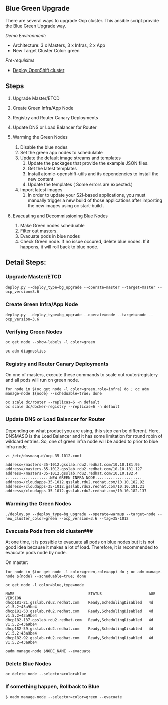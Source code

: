 Blue Green Upgrade
-----------------

There are several ways to upgrade Ocp cluster. This ansible script provide the Blue Green Upgrade way.

*Demo Environment:*
- Architecture: 3 x Masters, 3 x Infras, 2 x App 
- New Target Cluster Color: green

*Pre-requisites*
- [Deploy OpenShift cluster](./deploy-ocp-cluster.md)

## Steps ##
1. Upgrade Master/ETCD
2. Create Green Infra/App Node
3. Registry and Router Canary Deployments
4. Update DNS or Load Balancer for Router
5. Warming the Green Nodes
   1. Disable the blue nodes 
   2. Set the green app nodes to schedulable 
   3. Update the default image streams and templates
      1. Update the packages that provide the example JSON files.
      2. Get the latest templates 
      3. Install atomic-openshift-utils and its dependencies to install the new content
      4. Update the templates ( Some errors are expected.)
   4. Import latest images
       1. In order to update your S2I-based applications, you must manually trigger a new build of those applications after importing the new images using oc start-build <app-name>.
  
6. Evacuating and Decommissioning Blue Nodes
   1. Make Green nodes scheduable
   2. Filter out masters.
   3. Evacuate pods in blue nodes
   4. Check Green node. If no issue occured, delete blue nodes. If it happens, it will roll back to blue node.


## Detail Steps: ##

### Upgrade Master/ETCD ###

```
deploy.py --deploy_type=bg_upgrade --operate=master --target=master --ocp_version=3.6
```

### Create Green Infra/App Node ###

```
deploy.py --deploy_type=bg_upgrade --operate=node --target=node --ocp_version=3.6
```

### Verifying Green Nodes
```
oc get node --show-labels -l color=green

oc adm diagnostics
```


### Registry and Router Canary Deployments ###

On one of masters, execute these commands to scale out router/registery and all pods will run on green node.

```
for node in $(oc get node -l color=green,role=infra) do ; oc adm manage-node ${node} --scheduable=true; done

oc scale dc/router --replicas=6 -n default 
oc scale dc/docker-registry --replicas=6 -n default 
```

### Update DNS or Load Balancer for Router ###
Depending on what product you are using, this step can be different. Here, DNSMASQ is the Load Balancer and it has some limitation for round robin of wildcard entries. So, one of green infra node will be added to prior to blue infra node.
```
vi /etc/dnsmasq.d/ocp-35-1012.conf

address=/masters-35-1012.gsslab.rdu2.redhat.com/10.10.181.95
address=/masters-35-1012.gsslab.rdu2.redhat.com/10.10.181.127
address=/masters-35-1012.gsslab.rdu2.redhat.com/10.10.182.4
....................NEW GREEN INFRA NODE.....................
address=/cloudapps-35-1012.gsslab.rdu2.redhat.com/10.10.182.92
address=/cloudapps-35-1012.gsslab.rdu2.redhat.com/10.10.181.21
address=/cloudapps-35-1012.gsslab.rdu2.redhat.com/10.10.182.137

```


### Warming the Green Nodes ###
```
./deploy.py --deploy_type=bg_upgrade --operate=warmup --target=node --new_cluster_color=green --ocp_version=3.6 --tag=35-1012
```

### Evacuate Pods from old cluster###
At one time, it is possible to evacuate all pods on blue nodes but it is not good idea because it makes a lot of load.
Therefore, it is recommended to evaucate pods node by node.

On master:
```
for node in $(oc get node -l color=green,role=app) do ; oc adm manage-node ${node} --scheduable=true; done

oc get node -l color=blue,type=node

NAME                                 STATUS                     AGE       VERSION
dhcp181-21.gsslab.rdu2.redhat.com    Ready,SchedulingDisabled   4d        v1.5.2+43a9be4
dhcp181-53.gsslab.rdu2.redhat.com    Ready,SchedulingDisabled   4d        v1.5.2+43a9be4
dhcp182-137.gsslab.rdu2.redhat.com   Ready,SchedulingDisabled   4d        v1.5.2+43a9be4
dhcp182-59.gsslab.rdu2.redhat.com    Ready,SchedulingDisabled   4d        v1.5.2+43a9be4
dhcp182-92.gsslab.rdu2.redhat.com    Ready,SchedulingDisabled   4d        v1.5.2+43a9be4

oadm manage-node $NODE_NAME --evacuate
```
### Delete Blue Nodes ###
```
oc delete node --selector=color=blue
```

### If something happen, Rollback to Blue ###
```
$ oadm manage-node --selector=color=green --evacuate
```
